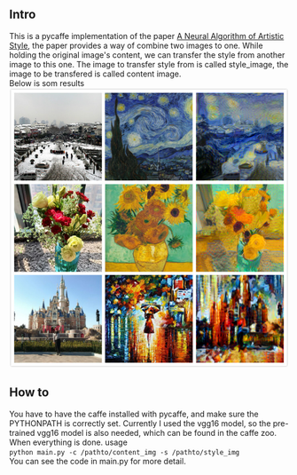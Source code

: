 ## Intro
This is a pycaffe implementation of the paper [A Neural Algorithm of Artistic Style](https://arxiv.org/abs/1508.06576), the paper provides a way of combine two images to one. While holding the original image's content, we can transfer the style from another image to this one. The image to transfer style from is called style_image, the image to be transfered is called content image.  
Below is som results  
![styled_image](./result/optimize/styled.jpg)  
## How to
You have to have the caffe installed with pycaffe, and make sure the PYTHONPATH is correctly set. Currently I used the vgg16 model, so the pre-trained vgg16 model is also needed, which can be found in the caffe zoo. When everything is done. usage  
``python main.py -c /pathto/content_img -s /pathto/style_img``  
You can see the code in main.py for more detail. 
